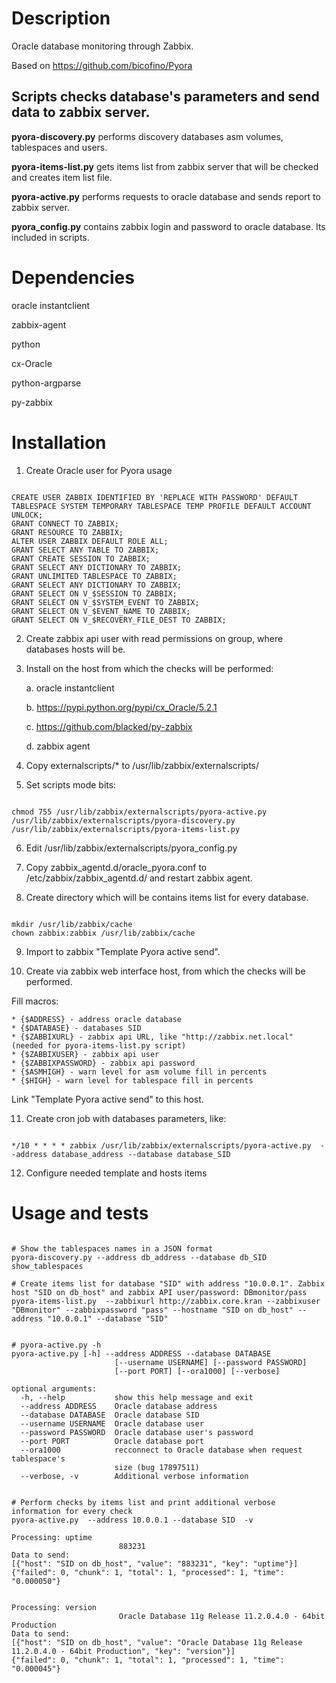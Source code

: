 # Description
Oracle database monitoring through Zabbix.

Based on https://github.com/bicofino/Pyora


Scripts checks database's parameters and send data to zabbix server.
---------------------

**pyora-discovery.py** performs discovery databases asm volumes, tablespaces and users.

**pyora-items-list.py** gets items list from zabbix server that will be checked and creates item list file.

**pyora-active.py** performs requests to oracle database and sends report to zabbix server.

**pyora_config.py** contains zabbix login and password to oracle database. Its included in scripts.

# Dependencies
oracle instantclient

zabbix-agent

python

cx-Oracle

python-argparse

py-zabbix


Installation
============
1. Create Oracle user for Pyora usage
<pre><code>
CREATE USER ZABBIX IDENTIFIED BY 'REPLACE WITH PASSWORD' DEFAULT TABLESPACE SYSTEM TEMPORARY TABLESPACE TEMP PROFILE DEFAULT ACCOUNT UNLOCK;
GRANT CONNECT TO ZABBIX;
GRANT RESOURCE TO ZABBIX;
ALTER USER ZABBIX DEFAULT ROLE ALL;
GRANT SELECT ANY TABLE TO ZABBIX;
GRANT CREATE SESSION TO ZABBIX;
GRANT SELECT ANY DICTIONARY TO ZABBIX;
GRANT UNLIMITED TABLESPACE TO ZABBIX;
GRANT SELECT ANY DICTIONARY TO ZABBIX;
GRANT SELECT ON V_$SESSION TO ZABBIX;
GRANT SELECT ON V_$SYSTEM_EVENT TO ZABBIX;
GRANT SELECT ON V_$EVENT_NAME TO ZABBIX;
GRANT SELECT ON V_$RECOVERY_FILE_DEST TO ZABBIX;
</code></pre>

2. Create zabbix api user with read permissions on group, where databases hosts will be.

3. Install on the host from which the checks will be performed:

	a. oracle instantclient

	b. https://pypi.python.org/pypi/cx_Oracle/5.2.1

	c. https://github.com/blacked/py-zabbix
	
	d. zabbix agent

4. Copy externalscripts/* to /usr/lib/zabbix/externalscripts/

5. Set scripts mode bits:
<pre><code>
chmod 755 /usr/lib/zabbix/externalscripts/pyora-active.py /usr/lib/zabbix/externalscripts/pyora-discovery.py /usr/lib/zabbix/externalscripts/pyora-items-list.py
</code></pre>

6. Edit /usr/lib/zabbix/externalscripts/pyora_config.py

7. Copy zabbix_agentd.d/oracle_pyora.conf to /etc/zabbix/zabbix_agentd.d/ and restart zabbix agent.

8. Create directory which will be contains items list for every database.
<pre><code>
mkdir /usr/lib/zabbix/cache
chown zabbix:zabbix /usr/lib/zabbix/cache
</code></pre>

9. Import to zabbix "Template Pyora active send".

10. Create via zabbix web interface host, from which the checks will be performed.

Fill macros:

	* {$ADDRESS} - address oracle database	
	* {$DATABASE} - databases SID
	* {$ZABBIXURL} - zabbix api URL, like "http://zabbix.net.local" (needed for pyora-items-list.py script)
	* {$ZABBIXUSER} - zabbix api user
	* {$ZABBIXPASSWORD} - zabbix api password
	* {$ASMHIGH} - warn level for asm volume fill in percents
	* {$HIGH} - warn level for tablespace fill in percents

Link "Template Pyora active send" to this host.

11. Create cron job with databases parameters, like:
<pre><code>
*/10 * * * * zabbix /usr/lib/zabbix/externalscripts/pyora-active.py  --address database_address --database database_SID
</code></pre>


12. Configure needed template and hosts items 

Usage and tests
=================
<pre><code>
# Show the tablespaces names in a JSON format
pyora-discovery.py --address db_address --database db_SID show_tablespaces

# Create items list for database "SID" with address "10.0.0.1". Zabbix host "SID on db_host" and zabbix API user/password: DBmonitor/pass
pyora-items-list.py  --zabbixurl http://zabbix.core.kran --zabbixuser "DBmonitor" --zabbixpassword "pass" --hostname "SID on db_host" --address "10.0.0.1" --database "SID"


# pyora-active.py -h
pyora-active.py [-h] --address ADDRESS --database DATABASE
                       [--username USERNAME] [--password PASSWORD]
                       [--port PORT] [--ora1000] [--verbose]

optional arguments:
  -h, --help           show this help message and exit
  --address ADDRESS    Oracle database address
  --database DATABASE  Oracle database SID
  --username USERNAME  Oracle database user
  --password PASSWORD  Oracle database user's password
  --port PORT          Oracle database port
  --ora1000            recconnect to Oracle database when request tablespace's
                       size (bug 17897511)
  --verbose, -v        Additional verbose information


# Perform checks by items list and print additional verbose information for every check
pyora-active.py  --address 10.0.0.1 --database SID  -v

Processing: uptime
                        883231
Data to send:
[{"host": "SID on db_host", "value": "883231", "key": "uptime"}]
{"failed": 0, "chunk": 1, "total": 1, "processed": 1, "time": "0.000050"}


Processing: version
                        Oracle Database 11g Release 11.2.0.4.0 - 64bit Production
Data to send:
[{"host": "SID on db_host", "value": "Oracle Database 11g Release 11.2.0.4.0 - 64bit Production", "key": "version"}]
{"failed": 0, "chunk": 1, "total": 1, "processed": 1, "time": "0.000045"}
</code></pre>


